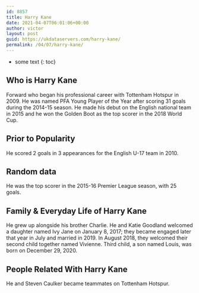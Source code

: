 ```yaml
---
id: 8857
title: Harry Kane
date: 2021-04-07T06:01:06+00:00
author: victor
layout: post
guid: https://ukdataservers.com/harry-kane/
permalink: /04/07/harry-kane/
---
```


* some text
{: toc}


## Who is Harry Kane



Forward who began his professional career with Tottenham Hotspur in 2009. He was named PFA Young Player of the Year after scoring 31 goals during the 2014-15 season. He made his debut on the English national team in 2015 and he won the Golden Boot as the top scorer in the 2018 World Cup. 

                
                
                
## Prior to Popularity



He scored 2 goals in 3 appearances for the English U-17 team in 2010. 

                
                
                
## Random data



He was the top scorer in the 2015-16 Premier League season, with 25 goals. 

                
                
                
## Family & Everyday Life of Harry Kane



He grew up alongside his brother Charlie. He and Katie Goodland welcomed a daughter named Ivy Jane on January 8, 2017; they became engaged later that year in July and married in 2019. In August 2018, they welcomed their second child together named Vivienne. Third child, a son named Louis, was born on December 29, 2020.

                
                
                
## People Related With Harry Kane



He and Steven Caulker became teammates on Tottenham Hotspur. 

                
              
            
          
          
          